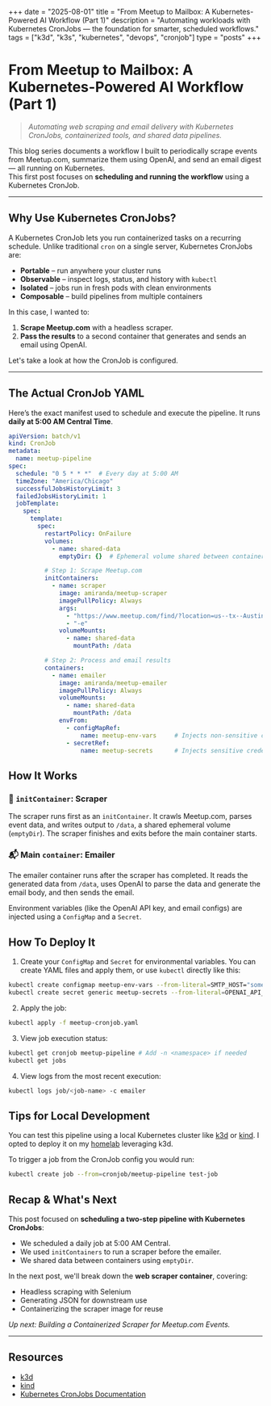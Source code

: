 +++
date = "2025-08-01"
title = "From Meetup to Mailbox: A Kubernetes-Powered AI Workflow (Part 1)"
description = "Automating workloads with Kubernetes CronJobs — the foundation for smarter, scheduled workflows."
tags = ["k3d", "k3s", "kubernetes", "devops", "cronjob"]
type = "posts"
+++

# From Meetup to Mailbox: A Kubernetes-Powered AI Workflow (Part 1)

> *Automating web scraping and email delivery with Kubernetes CronJobs, containerized tools, and shared data pipelines.*

This blog series documents a workflow I built to periodically scrape events from Meetup.com, summarize them using OpenAI, and send an email digest — all running on Kubernetes.  
This first post focuses on **scheduling and running the workflow** using a Kubernetes CronJob.

---

## Why Use Kubernetes CronJobs?

A Kubernetes CronJob lets you run containerized tasks on a recurring schedule. Unlike traditional `cron` on a single server, Kubernetes CronJobs are:

- **Portable** – run anywhere your cluster runs
- **Observable** – inspect logs, status, and history with `kubectl`
- **Isolated** – jobs run in fresh pods with clean environments
- **Composable** – build pipelines from multiple containers

In this case, I wanted to:
1. **Scrape Meetup.com** with a headless scraper.
2. **Pass the results** to a second container that generates and sends an email using OpenAI.

Let's take a look at how the CronJob is configured.

---

## The Actual CronJob YAML

Here’s the exact manifest used to schedule and execute the pipeline. It runs **daily at 5:00 AM Central Time**.

```yaml
apiVersion: batch/v1
kind: CronJob
metadata:
  name: meetup-pipeline
spec:
  schedule: "0 5 * * *"  # Every day at 5:00 AM
  timeZone: "America/Chicago"
  successfulJobsHistoryLimit: 3
  failedJobsHistoryLimit: 1
  jobTemplate:
    spec:
      template:
        spec:
          restartPolicy: OnFailure
          volumes:
            - name: shared-data
              emptyDir: {}  # Ephemeral volume shared between containers (lives as long as the pod)

          # Step 1: Scrape Meetup.com
          initContainers:
            - name: scraper
              image: amiranda/meetup-scraper
              imagePullPolicy: Always
              args:
                - "https://www.meetup.com/find/?location=us--tx--Austin&source=EVENTS&dateRange=today&eventType=inPerson&distance=fiftyMiles"
                - "-e"
              volumeMounts:
                - name: shared-data
                  mountPath: /data

          # Step 2: Process and email results
          containers:
            - name: emailer
              image: amiranda/meetup-emailer
              imagePullPolicy: Always
              volumeMounts:
                - name: shared-data
                  mountPath: /data
              envFrom:
                - configMapRef:
                    name: meetup-env-vars     # Injects non-sensitive configuration
                - secretRef:
                    name: meetup-secrets      # Injects sensitive credentials
```

## How It Works

### 🧱 `initContainer`: Scraper

The scraper runs first as an `initContainer`. It crawls Meetup.com, parses event data, and writes output to `/data`, a shared ephemeral volume (`emptyDir`). The scraper finishes and exits before the main container starts.

### 📬 Main `container`: Emailer

The emailer container runs after the scraper has completed. It reads the generated data from `/data`, uses OpenAI to parse the data and generate the email body, and then sends the email.

Environment variables (like the OpenAI API key, and email configs) are injected using a `ConfigMap` and a `Secret`.

## How To Deploy It

1. Create your `ConfigMap` and `Secret` for environmental variables. You can create YAML files and apply them, or use `kubectl` directly like this:

```bash
kubectl create configmap meetup-env-vars --from-literal=SMTP_HOST="some host"
kubectl create secret generic meetup-secrets --from-literal=OPENAI_API_KEY="sk-..."
```

2. Apply the job:

```bash
kubectl apply -f meetup-cronjob.yaml
```

3. View job execution status:

```bash
kubectl get cronjob meetup-pipeline # Add -n <namespace> if needed
kubectl get jobs 
```

4. View logs from the most recent execution:

```bash
kubectl logs job/<job-name> -c emailer
```

## Tips for Local Development

You can test this pipeline using a local Kubernetes cluster like [k3d](https://k3d.io/stable/) or [kind](https://kind.sigs.k8s.io/). I opted to deploy it on my [homelab](https://ammiranda.com/posts/setting-up-k3d-homelab/) leveraging k3d.

To trigger a job from the CronJob config you would run:

```bash
kubectl create job --from=cronjob/meetup-pipeline test-job
```

## Recap & What's Next

This post focused on **scheduling a two-step pipeline with Kubernetes CronJobs**:

* We scheduled a daily job at 5:00 AM Central.
* We used `initContainers` to run a scraper before the emailer.
* We shared data between containers using `emptyDir`.

In the next post, we'll break down the **web scraper container**, covering:

* Headless scraping with Selenium
* Generating JSON for downstream use
* Containerizing the scraper image for reuse

_Up next: Building a Containerized Scraper for Meetup.com Events._

---

## Resources

* [k3d](https://k3d.io/stable/)
* [kind](https://kind.sigs.k8s.io/)
* [Kubernetes CronJobs Documentation](https://kubernetes.io/docs/concepts/workloads/controllers/cron-jobs/)